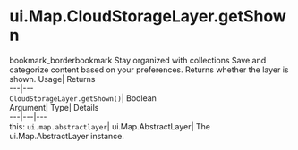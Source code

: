  
#  ui.Map.CloudStorageLayer.getShown 
bookmark_borderbookmark Stay organized with collections  Save and categorize content based on your preferences. 
Returns whether the layer is shown. 
Usage| Returns  
---|---  
`CloudStorageLayer.getShown()`| Boolean  
Argument| Type| Details  
---|---|---  
this: `ui.map.abstractlayer`| ui.Map.AbstractLayer| The ui.Map.AbstractLayer instance.  
